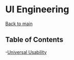 # UI Engineering 
[Back to main](https://github.com/TreyBMorris/notes)

## Table of Contents
-[Universal Usability](./universal.md)
